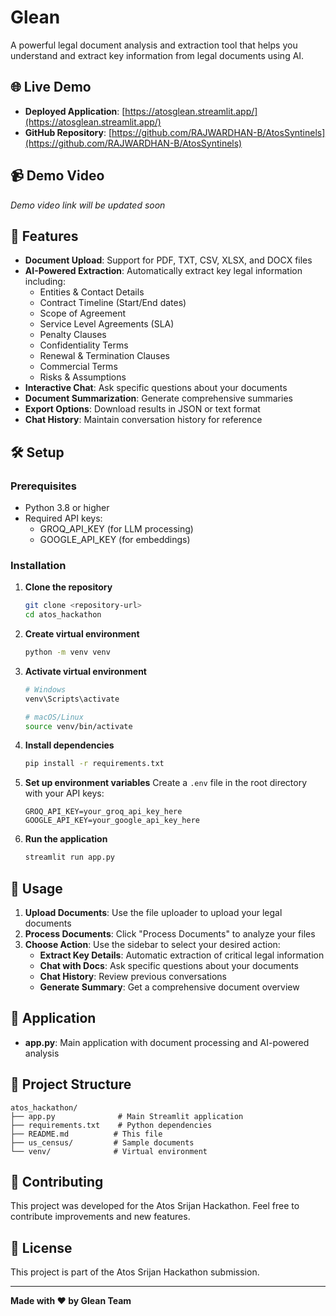# Glean

A powerful legal document analysis and extraction tool that helps you understand and extract key information from legal documents using AI.

## 🌐 Live Demo

- **Deployed Application**: [https://atosglean.streamlit.app/](https://atosglean.streamlit.app/)
- **GitHub Repository**: [https://github.com/RAJWARDHAN-B/AtosSyntinels](https://github.com/RAJWARDHAN-B/AtosSyntinels)

## 📹 Demo Video

*Demo video link will be updated soon*


## 🚀 Features

- **Document Upload**: Support for PDF, TXT, CSV, XLSX, and DOCX files
- **AI-Powered Extraction**: Automatically extract key legal information including:
  - Entities & Contact Details
  - Contract Timeline (Start/End dates)
  - Scope of Agreement
  - Service Level Agreements (SLA)
  - Penalty Clauses
  - Confidentiality Terms
  - Renewal & Termination Clauses
  - Commercial Terms
  - Risks & Assumptions
- **Interactive Chat**: Ask specific questions about your documents
- **Document Summarization**: Generate comprehensive summaries
- **Export Options**: Download results in JSON or text format
- **Chat History**: Maintain conversation history for reference

## 🛠️ Setup

### Prerequisites
- Python 3.8 or higher
- Required API keys:
  - GROQ_API_KEY (for LLM processing)
  - GOOGLE_API_KEY (for embeddings)

### Installation

1. **Clone the repository**
   ```bash
   git clone <repository-url>
   cd atos_hackathon
   ```

2. **Create virtual environment**
   ```bash
   python -m venv venv
   ```

3. **Activate virtual environment**
   ```bash
   # Windows
   venv\Scripts\activate
   
   # macOS/Linux
   source venv/bin/activate
   ```

4. **Install dependencies**
   ```bash
   pip install -r requirements.txt
   ```

5. **Set up environment variables**
   Create a `.env` file in the root directory with your API keys:
   ```
   GROQ_API_KEY=your_groq_api_key_here
   GOOGLE_API_KEY=your_google_api_key_here
   ```

6. **Run the application**
   ```bash
   streamlit run app.py
   ```

## 📖 Usage

1. **Upload Documents**: Use the file uploader to upload your legal documents
2. **Process Documents**: Click "Process Documents" to analyze your files
3. **Choose Action**: Use the sidebar to select your desired action:
   - **Extract Key Details**: Automatic extraction of critical legal information
   - **Chat with Docs**: Ask specific questions about your documents
   - **Chat History**: Review previous conversations
   - **Generate Summary**: Get a comprehensive document overview

## 🔧 Application

- **app.py**: Main application with document processing and AI-powered analysis

## 📁 Project Structure

```
atos_hackathon/
├── app.py              # Main Streamlit application
├── requirements.txt    # Python dependencies
├── README.md          # This file
├── us_census/         # Sample documents
└── venv/              # Virtual environment
```

## 🤝 Contributing

This project was developed for the Atos Srijan Hackathon. Feel free to contribute improvements and new features.

## 📄 License

This project is part of the Atos Srijan Hackathon submission.

---

**Made with ❤ by Glean Team**
